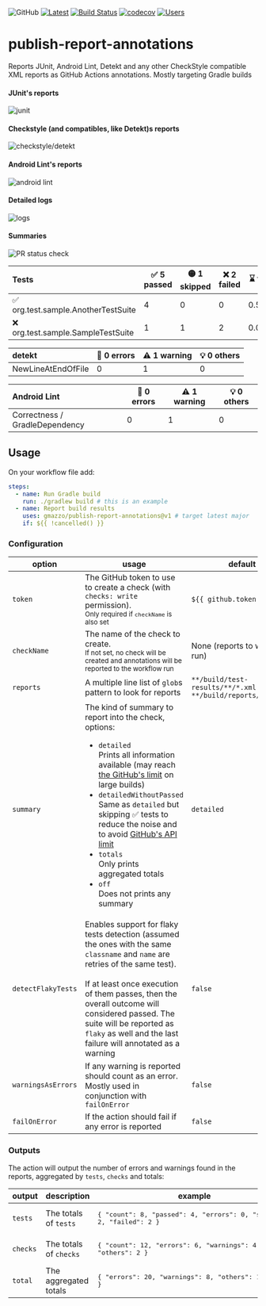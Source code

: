 ![GitHub](https://img.shields.io/github/license/gmazzo/publish-report-annotations)
[![Latest](https://img.shields.io/github/v/release/gmazzo/publish-report-annotations)](https://github.com/gmazzo/publish-report-annotations/releases/latest)
[![Build Status](https://github.com/gmazzo/publish-report-annotations/actions/workflows/build.yaml/badge.svg)](https://github.com/gmazzo/publish-report-annotations/actions/workflows/build.yaml)
[![codecov](https://codecov.io/gh/gmazzo/publish-report-annotations/branch/main/graph/badge.svg)](https://codecov.io/gh/gmazzo/publish-report-annotations)
[![Users](https://img.shields.io/badge/users_by-Sourcegraph-purple)](https://sourcegraph.com/search?q=content:gmazzo/publish-report-annotations%40+-repo:github.com/gmazzo/publish-report-annotations)

# publish-report-annotations
Reports JUnit, Android Lint, Detekt and any other CheckStyle compatible XML reports as GitHub Actions annotations.
Mostly targeting Gradle builds

#### JUnit's reports
![junit](https://github.com/gmazzo/publish-report-annotations/assets/513566/57ba4328-0318-48b5-9d91-22113c4387bb)

#### Checkstyle (and compatibles, like Detekt)s reports
![checkstyle/detekt](https://github.com/gmazzo/publish-report-annotations/assets/513566/10979561-f1d3-48ef-a168-d416d866f2cc)

#### Android Lint's reports
![android lint](https://github.com/gmazzo/publish-report-annotations/assets/513566/cedf8726-0633-43d4-ae6a-3371362f3e8c)

#### Detailed logs
![logs](https://github.com/gmazzo/publish-report-annotations/assets/513566/4d2a3224-c326-4948-bf58-6aec18715818)

#### Summaries
![PR status check](https://github.com/gmazzo/publish-report-annotations/assets/513566/434289a0-6d4d-4226-ad4c-49554080df80)

| Tests                              | ✅ 5 passed | 🟡 1 skipped | ❌ 2 failed | ⌛ took |
|:-----------------------------------|------------|--------------|------------|--------|
| ✅ org.test.sample.AnotherTestSuite | 4          | 0            | 0          | 0.578s |
| ❌ org.test.sample.SampleTestSuite  | 1          | 1            | 2          | 0.002s |

| detekt             | 🛑 0 errors | ⚠️ 1 warning | 💡 0 others |
|:-------------------|-------------|--------------|-------------|
| NewLineAtEndOfFile | 0           | 1            | 0           |

| Android Lint                   | 🛑 0 errors | ⚠️ 1 warning | 💡 0 others |
|:-------------------------------|-------------|--------------|-------------|
| Correctness / GradleDependency | 0           | 1            | 0           |

## Usage
On your workflow file add:
```yaml
steps:
  - name: Run Gradle build
    run: ./gradlew build # this is an example
  - name: Report build results
    uses: gmazzo/publish-report-annotations@v1 # target latest major
    if: ${{ !cancelled() }}
```

### Configuration
| option             | usage                                                                                                                                                                                                                                                                                                                                                                                                                                                                                                                                                                                                               | default                                                          |
|--------------------|---------------------------------------------------------------------------------------------------------------------------------------------------------------------------------------------------------------------------------------------------------------------------------------------------------------------------------------------------------------------------------------------------------------------------------------------------------------------------------------------------------------------------------------------------------------------------------------------------------------------|------------------------------------------------------------------|
| `token`            | The GitHub token to use to create a check (with `checks: write` permission).<br/><sub>Only required if `checkName` is also set</sub>                                                                                                                                                                                                                                                                                                                                                                                                                                                                                | `${{ github.token }}`                                            |
| `checkName`        | The name of the check to create. <br/><sub>If not set, no check will be created and annotations will be reported to the workflow run</sub>                                                                                                                                                                                                                                                                                                                                                                                                                                                                          | None (reports to workflow run)                                   |
| `reports`          | A multiple line list of `glob`s pattern to look for reports                                                                                                                                                                                                                                                                                                                                                                                                                                                                                                                                                         | `**/build/test-results/**/*.xml`<br/>`**/build/reports/**/*.xml` |
| `summary`          | The kind of summary to report into the check, options:<ul><li>`detailed`<br/>Prints all information available (may reach [the GitHub's limit](https://docs.github.com/en/rest/checks/runs?apiVersion=2022-11-28#create-a-check-run-output-object) on large builds)</li><li>`detailedWithoutPassed`<br/>Same as `detailed` but skipping ✅ tests to reduce the noise and to avoid [GitHub's API limit](https://docs.github.com/en/rest/checks/runs?apiVersion=2022-11-28#create-a-check-run-output-object)</li><li>`totals`<br/>Only prints aggregated totals</li><li>`off`<br/>Does not prints any summary</li></ul> | `detailed`                                                       |
| `detectFlakyTests` | Enables support for flaky tests detection (assumed the ones with the same `classname` and `name` are retries of the same test).<br/><br/>If at least once execution of them passes, then the overall outcome will considered passed. The suite will be reported as `flaky` as well and the last failure will annotated as a warning                                                                                                                                                                                                                                                                                 | `false`                                                          |
| `warningsAsErrors` | If any warning is reported should count as an error. Mostly used in conjunction with `failOnError`                                                                                                                                                                                                                                                                                                                                                                                                                                                                                                                  | `false`                                                          |
| `failOnError`      | If the action should fail if any error is reported                                                                                                                                                                                                                                                                                                                                                                                                                                                                                                                                                                  | `false`                                                          |

### Outputs
The action will output the number of errors and warnings found in the reports, aggregated by `tests`, `checks` and totals:

| output   | description            | example                                                                                    |
|----------|------------------------|--------------------------------------------------------------------------------------------|
| `tests`  | The totals of `tests`  | <pre lang="json">{ "count": 8, "passed": 4, "errors": 0, "skipped": 2, "failed": 2 }</pre> |
| `checks` | The totals of `checks` | <pre lang="json">{ "count": 12, "errors": 6, "warnings": 4, "others": 2 }</json>           |
| `total`  | The aggregated totals  | <pre lang="json">{ "errors": 20, "warnings": 8, "others": 12 }</json>                      |
